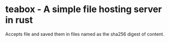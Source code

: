 # teabox - A simple file hosting server in rust

Accepts file and saved them in files named as the sha256 digest of content.
